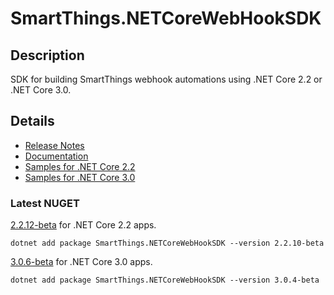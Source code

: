 # SmartThings.NETCoreWebHookSDK

## Description
SDK for building SmartThings webhook automations using .NET Core 2.2 or .NET Core 3.0.

## Details
- [Release Notes](https://github.com/ianisms/SmartThings.NETCoreWebHookSDK/blob/master/docs/RELEASENOTES.md)
- [Documentation](https://ianisms.github.io/SmartThings.NETCoreWebHookSDK/)
- [Samples for .NET Core 2.2](https://github.com/ianisms/SmartThings.NETCoreWebHookSDK/tree/master/samples)
- [Samples for .NET Core 3.0](https://github.com/ianisms/SmartThings.NETCoreWebHookSDK/tree/3.0/samples)

### Latest NUGET

[2.2.12-beta](https://www.nuget.org/packages/SmartThings.NETCoreWebHookSDK/2.2.12-beta) for .NET Core 2.2 apps.

```batch
dotnet add package SmartThings.NETCoreWebHookSDK --version 2.2.10-beta
```

[3.0.6-beta](https://www.nuget.org/packages/SmartThings.NETCoreWebHookSDK/3.0.6-beta) for .NET Core 3.0 apps.

```batch
dotnet add package SmartThings.NETCoreWebHookSDK --version 3.0.4-beta
```

